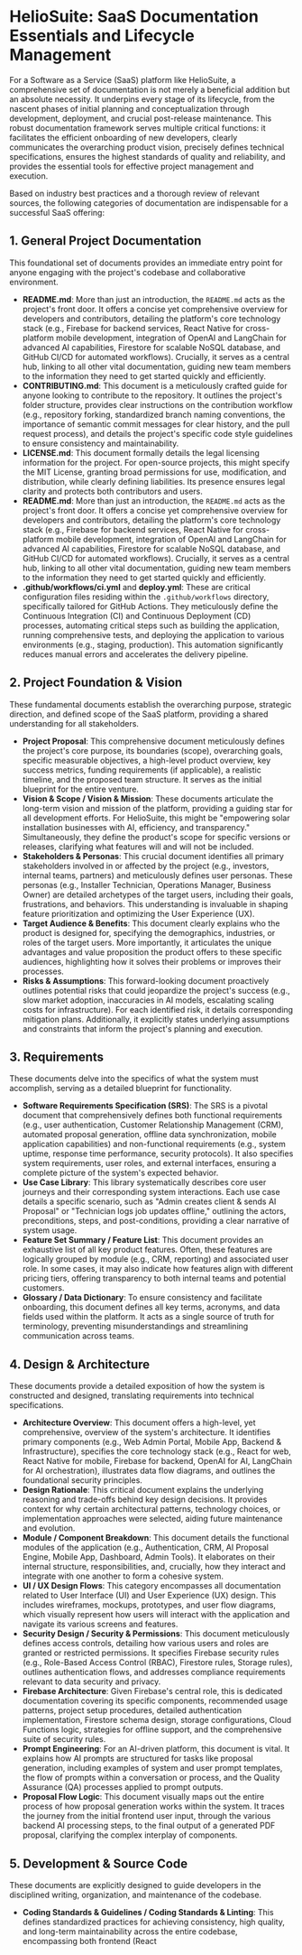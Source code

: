 # HelioSuite: SaaS Documentation Essentials and Lifecycle Management

For a Software as a Service (SaaS) platform like HelioSuite, a comprehensive set of documentation is not merely a beneficial addition but an absolute necessity. It underpins every stage of its lifecycle, from the nascent phases of initial planning and conceptualization through development, deployment, and crucial post-release maintenance. This robust documentation framework serves multiple critical functions: it facilitates the efficient onboarding of new developers, clearly communicates the overarching product vision, precisely defines technical specifications, ensures the highest standards of quality and reliability, and provides the essential tools for effective project management and execution.

Based on industry best practices and a thorough review of relevant sources, the following categories of documentation are indispensable for a successful SaaS offering:

## 1\. General Project Documentation

This foundational set of documents provides an immediate entry point for anyone engaging with the project's codebase and collaborative environment.

* **README.md**: More than just an introduction, the `README.md` acts as the project's front door. It offers a concise yet comprehensive overview for developers and contributors, detailing the platform's core technology stack (e.g., Firebase for backend services, React Native for cross-platform mobile development, integration of OpenAI and LangChain for advanced AI capabilities, Firestore for scalable NoSQL database, and GitHub CI/CD for automated workflows). Crucially, it serves as a central hub, linking to all other vital documentation, guiding new team members to the information they need to get started quickly and efficiently.  
* **CONTRIBUTING.md**: This document is a meticulously crafted guide for anyone looking to contribute to the repository. It outlines the project's folder structure, provides clear instructions on the contribution workflow (e.g., repository forking, standardized branch naming conventions, the importance of semantic commit messages for clear history, and the pull request process), and details the project's specific code style guidelines to ensure consistency and maintainability.  
* **LICENSE.md**: This document formally details the legal licensing information for the project. For open-source projects, this might specify the MIT License, granting broad permissions for use, modification, and distribution, while clearly defining liabilities. Its presence ensures legal clarity and protects both contributors and users.  
* **README.md**: More than just an introduction, the `README.md` acts as the project's front door. It offers a concise yet comprehensive overview for developers and contributors, detailing the platform's core technology stack (e.g., Firebase for backend services, React Native for cross-platform mobile development, integration of OpenAI and LangChain for advanced AI capabilities, Firestore for scalable NoSQL database, and GitHub CI/CD for automated workflows). Crucially, it serves as a central hub, linking to all other vital documentation, guiding new team members to the information they need to get started quickly and efficiently.  
* **.github/workflows/ci.yml** and **deploy.yml**: These are critical configuration files residing within the `.github/workflows` directory, specifically tailored for GitHub Actions. They meticulously define the Continuous Integration (CI) and Continuous Deployment (CD) processes, automating critical steps such as building the application, running comprehensive tests, and deploying the application to various environments (e.g., staging, production). This automation significantly reduces manual errors and accelerates the delivery pipeline.

## 2\. Project Foundation & Vision

These fundamental documents establish the overarching purpose, strategic direction, and defined scope of the SaaS platform, providing a shared understanding for all stakeholders.

* **Project Proposal**: This comprehensive document meticulously defines the project's core purpose, its boundaries (scope), overarching goals, specific measurable objectives, a high-level product overview, key success metrics, funding requirements (if applicable), a realistic timeline, and the proposed team structure. It serves as the initial blueprint for the entire venture.  
* **Vision & Scope / Vision & Mission**: These documents articulate the long-term vision and mission of the platform, providing a guiding star for all development efforts. For HelioSuite, this might be "empowering solar installation businesses with AI, efficiency, and transparency." Simultaneously, they define the product's scope for specific versions or releases, clarifying what features will and will not be included.  
* **Stakeholders & Personas**: This crucial document identifies all primary stakeholders involved in or affected by the project (e.g., investors, internal teams, partners) and meticulously defines user personas. These personas (e.g., Installer Technician, Operations Manager, Business Owner) are detailed archetypes of the target users, including their goals, frustrations, and behaviors. This understanding is invaluable in shaping feature prioritization and optimizing the User Experience (UX).  
* **Target Audience & Benefits**: This document clearly explains who the product is designed for, specifying the demographics, industries, or roles of the target users. More importantly, it articulates the unique advantages and value proposition the product offers to these specific audiences, highlighting how it solves their problems or improves their processes.  
* **Risks & Assumptions**: This forward-looking document proactively outlines potential risks that could jeopardize the project's success (e.g., slow market adoption, inaccuracies in AI models, escalating scaling costs for infrastructure). For each identified risk, it details corresponding mitigation plans. Additionally, it explicitly states underlying assumptions and constraints that inform the project's planning and execution.

## 3\. Requirements

These documents delve into the specifics of what the system must accomplish, serving as a detailed blueprint for functionality.

* **Software Requirements Specification (SRS)**: The SRS is a pivotal document that comprehensively defines both functional requirements (e.g., user authentication, Customer Relationship Management (CRM), automated proposal generation, offline data synchronization, mobile application capabilities) and non-functional requirements (e.g., system uptime, response time performance, security protocols). It also specifies system requirements, user roles, and external interfaces, ensuring a complete picture of the system's expected behavior.  
* **Use Case Library**: This library systematically describes core user journeys and their corresponding system interactions. Each use case details a specific scenario, such as "Admin creates client & sends AI Proposal" or "Technician logs job updates offline," outlining the actors, preconditions, steps, and post-conditions, providing a clear narrative of system usage.  
* **Feature Set Summary / Feature List**: This document provides an exhaustive list of all key product features. Often, these features are logically grouped by module (e.g., CRM, reporting) and associated user role. In some cases, it may also indicate how features align with different pricing tiers, offering transparency to both internal teams and potential customers.  
* **Glossary / Data Dictionary**: To ensure consistency and facilitate onboarding, this document defines all key terms, acronyms, and data fields used within the platform. It acts as a single source of truth for terminology, preventing misunderstandings and streamlining communication across teams.

## 4\. Design & Architecture

These documents provide a detailed exposition of how the system is constructed and designed, translating requirements into technical specifications.

* **Architecture Overview**: This document offers a high-level, yet comprehensive, overview of the system's architecture. It identifies primary components (e.g., Web Admin Portal, Mobile App, Backend & Infrastructure), specifies the core technology stack (e.g., React for web, React Native for mobile, Firebase for backend, OpenAI for AI, LangChain for AI orchestration), illustrates data flow diagrams, and outlines the foundational security principles.  
* **Design Rationale**: This critical document explains the underlying reasoning and trade-offs behind key design decisions. It provides context for why certain architectural patterns, technology choices, or implementation approaches were selected, aiding future maintenance and evolution.  
* **Module / Component Breakdown**: This document details the functional modules of the application (e.g., Authentication, CRM, AI Proposal Engine, Mobile App, Dashboard, Admin Tools). It elaborates on their internal structure, responsibilities, and, crucially, how they interact and integrate with one another to form a cohesive system.  
* **UI / UX Design Flows**: This category encompasses all documentation related to User Interface (UI) and User Experience (UX) design. This includes wireframes, mockups, prototypes, and user flow diagrams, which visually represent how users will interact with the application and navigate its various screens and features.  
* **Security Design / Security & Permissions**: This document meticulously defines access controls, detailing how various users and roles are granted or restricted permissions. It specifies Firebase security rules (e.g., Role-Based Access Control (RBAC), Firestore rules, Storage rules), outlines authentication flows, and addresses compliance requirements relevant to data security and privacy.  
* **Firebase Architecture**: Given Firebase's central role, this is dedicated documentation covering its specific components, recommended usage patterns, project setup procedures, detailed authentication implementation, Firestore schema design, storage configurations, Cloud Functions logic, strategies for offline support, and the comprehensive suite of security rules.  
* **Prompt Engineering**: For an AI-driven platform, this document is vital. It explains how AI prompts are structured for tasks like proposal generation, including examples of system and user prompt templates, the flow of prompts within a conversation or process, and the Quality Assurance (QA) processes applied to prompt outputs.  
* **Proposal Flow Logic**: This document visually maps out the entire process of how proposal generation works within the system. It traces the journey from the initial frontend user input, through the various backend AI processing steps, to the final output of a generated PDF proposal, clarifying the complex interplay of components.

## 5\. Development & Source Code

These documents are explicitly designed to guide developers in the disciplined writing, organization, and maintenance of the codebase.

* **Coding Standards & Guidelines / Coding Standards & Linting**: This defines standardized practices for achieving consistency, high quality, and long-term maintainability across the entire codebase, encompassing both frontend (React

